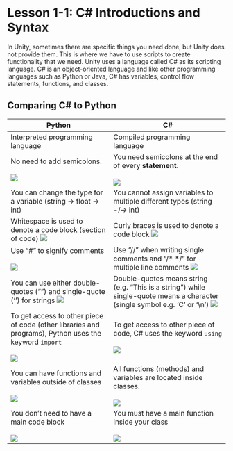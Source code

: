 # Lesson 1-1: C# Introductions and Syntax

In Unity, sometimes there are specific things you need done, but Unity does not provide them. This is where we have to use scripts to create functionality that we need. Unity uses a language called C# as its scripting language. C# is an object-oriented language and like other programming languages such as Python or Java, C# has variables, control flow statements, functions, and classes.
          

## Comparing C# to Python

| Python                                                                                                | C#                                                                                                                         |
| ----------------------------------------------------------------------------------------------------- | -------------------------------------------------------------------------------------------------------------------------- |
| Interpreted programming language                                                                      | Compiled programming language                                                                                              |
| No need to add semicolons. <br><br> ![](https://cdn.discordapp.com/attachments/984881858758193182/1032753835791368222/U2L1-1.PNG)                                                                | You need semicolons at the end of every **statement**. <br><br> ![](https://cdn.discordapp.com/attachments/984881858758193182/1032755430184726558/U2L1-1C.PNG)                                                                     |
| You can change the type for a variable (string → float → int)                                         | You cannot assign variables to multiple different types (string -/-> int)                                                  |
| Whitespace is used to denote a code block (section of code) ![](https://cdn.discordapp.com/attachments/984881858758193182/1032757013387673621/unknown.png)                                           | Curly braces is used to denote a code block ![](https://cdn.discordapp.com/attachments/984881858758193182/1032756619970363453/unknown.png)                                                                                |
| Use “#” to signify comments <br><br> ![](https://cdn.discordapp.com/attachments/984881858758193182/1032757486182203423/unknown.png)                                                                           | Use “//” when writing single comments and “/*  */” for multiple line comments ![](https://cdn.discordapp.com/attachments/984881858758193182/1032758633924145243/unknown.png)                                              |
| You can use either double-quotes (“”) and single-quote (‘’) for strings ![](https://cdn.discordapp.com/attachments/984881858758193182/1033146746328584252/unknown.png)                               | Double-quotes means string (e.g. “This is a string”) while single-quote means a character (single symbol e.g. ‘C’ or ‘\n’) ![](https://cdn.discordapp.com/attachments/984881858758193182/1033148576886431804/unknown.png)|
| To get access to other piece of code (other libraries and programs), Python uses the keyword `import` <br><br> ![](https://cdn.discordapp.com/attachments/984881858758193182/1033149771688456192/unknown.png)| To get access to other piece of code, C# uses the keyword `using` <br><br> ![](https://cdn.discordapp.com/attachments/984881858758193182/1033149724087304192/unknown.png)                                                         |
| You can have functions and variables outside of classes <br><br> ![](https://cdn.discordapp.com/attachments/984881858758193182/1033172246828691477/unknown.png)                                              | All functions (methods) and variables are located inside classes. <br><br> ![](https://cdn.discordapp.com/attachments/984881858758193182/1033173134318256128/unknown.png)                                                          |
| You don’t need to have a main code block <br><br> ![](https://cdn.discordapp.com/attachments/984881858758193182/1033174225206394880/unknown.png)                                                              | You must have a main function inside your class <br><br> ![](https://cdn.discordapp.com/attachments/984881858758193182/1033173912713973790/unknown.png)                                                                            |
